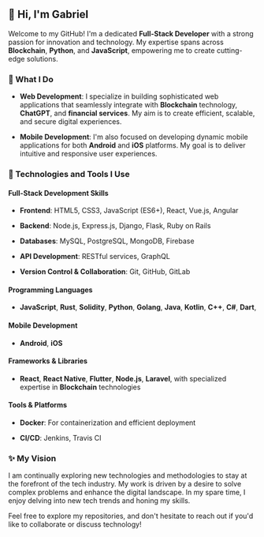 ## 👋 Hi, I'm Gabriel



Welcome to my GitHub! I'm a dedicated **Full-Stack Developer** with a strong passion for innovation and technology. My expertise spans across **Blockchain**, **Python**, and **JavaScript**, empowering me to create cutting-edge solutions.



### 🚀 What I Do



- **Web Development**: I specialize in building sophisticated web applications that seamlessly integrate with **Blockchain** technology, **ChatGPT**, and **financial services**. My aim is to create efficient, scalable, and secure digital experiences.



- **Mobile Development**: I'm also focused on developing dynamic mobile applications for both **Android** and **iOS** platforms. My goal is to deliver intuitive and responsive user experiences.



### 🌱 Technologies and Tools I Use



#### Full-Stack Development Skills

- **Frontend**: HTML5, CSS3, JavaScript (ES6+), React, Vue.js, Angular

- **Backend**: Node.js, Express.js, Django, Flask, Ruby on Rails

- **Databases**: MySQL, PostgreSQL, MongoDB, Firebase

- **API Development**: RESTful services, GraphQL

- **Version Control & Collaboration**: Git, GitHub, GitLab



#### Programming Languages

- **JavaScript**, **Rust**, **Solidity**, **Python**, **Golang**, **Java**, **Kotlin**, **C++**, **C#**, **Dart**, 



#### Mobile Development

- **Android**, **iOS**



#### Frameworks & Libraries

- **React**, **React Native**, **Flutter**, **Node.js**, **Laravel**, with specialized expertise in **Blockchain** technologies



#### Tools & Platforms

- **Docker**: For containerization and efficient deployment

- **CI/CD**: Jenkins, Travis CI



### ✨ My Vision



I am continually exploring new technologies and methodologies to stay at the forefront of the tech industry. My work is driven by a desire to solve complex problems and enhance the digital landscape. In my spare time, I enjoy delving into new tech trends and honing my skills.



Feel free to explore my repositories, and don't hesitate to reach out if you'd like to collaborate or discuss technology!
